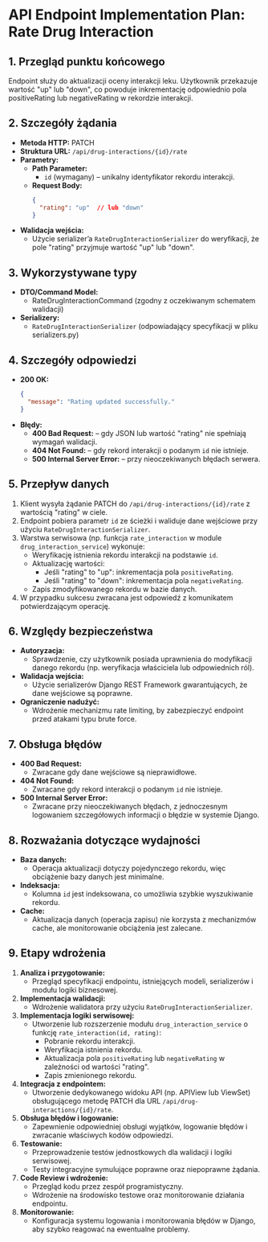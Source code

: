 # API Endpoint Implementation Plan: Rate Drug Interaction

## 1. Przegląd punktu końcowego
Endpoint służy do aktualizacji oceny interakcji leku. Użytkownik przekazuje wartość "up" lub "down", co powoduje inkrementację odpowiednio pola positiveRating lub negativeRating w rekordzie interakcji.

## 2. Szczegóły żądania
- **Metoda HTTP:** PATCH  
- **Struktura URL:** `/api/drug-interactions/{id}/rate`  
- **Parametry:**
  - **Path Parameter:**  
    - `id` (wymagany) – unikalny identyfikator rekordu interakcji.
  - **Request Body:**
    ```json
    {
      "rating": "up"  // lub "down"
    }
    ```
- **Walidacja wejścia:**  
  - Użycie serializer’a `RateDrugInteractionSerializer` do weryfikacji, że pole "rating" przyjmuje wartość "up" lub "down".

## 3. Wykorzystywane typy
- **DTO/Command Model:**  
  - RateDrugInteractionCommand (zgodny z oczekiwanym schematem walidacji)
- **Serializery:**  
  - `RateDrugInteractionSerializer` (odpowiadający specyfikacji w pliku serializers.py)

## 4. Szczegóły odpowiedzi
- **200 OK:**  
  ```json
  {
    "message": "Rating updated successfully."
  }
  ```
- **Błędy:**
  - **400 Bad Request:** – gdy JSON lub wartość "rating" nie spełniają wymagań walidacji.
  - **404 Not Found:** – gdy rekord interakcji o podanym `id` nie istnieje.
  - **500 Internal Server Error:** – przy nieoczekiwanych błędach serwera.

## 5. Przepływ danych
1. Klient wysyła żądanie PATCH do `/api/drug-interactions/{id}/rate` z wartością "rating" w ciele.
2. Endpoint pobiera parametr `id` ze ścieżki i waliduje dane wejściowe przy użyciu `RateDrugInteractionSerializer`.
3. Warstwa serwisowa (np. funkcja `rate_interaction` w module `drug_interaction_service`) wykonuje:
   - Weryfikację istnienia rekordu interakcji na podstawie `id`.
   - Aktualizację wartości:
     - Jeśli "rating" to "up": inkrementacja pola `positiveRating`.
     - Jeśli "rating" to "down": inkrementacja pola `negativeRating`.
   - Zapis zmodyfikowanego rekordu w bazie danych.
4. W przypadku sukcesu zwracana jest odpowiedź z komunikatem potwierdzającym operację.

## 6. Względy bezpieczeństwa
- **Autoryzacja:**  
  - Sprawdzenie, czy użytkownik posiada uprawnienia do modyfikacji danego rekordu (np. weryfikacja właściciela lub odpowiednich ról).
- **Walidacja wejścia:**  
  - Użycie serializerów Django REST Framework gwarantujących, że dane wejściowe są poprawne.
- **Ograniczenie nadużyć:**  
  - Wdrożenie mechanizmu rate limiting, by zabezpieczyć endpoint przed atakami typu brute force.

## 7. Obsługa błędów
- **400 Bad Request:**  
  - Zwracane gdy dane wejściowe są nieprawidłowe.
- **404 Not Found:**  
  - Zwracane gdy rekord interakcji o podanym `id` nie istnieje.
- **500 Internal Server Error:**  
  - Zwracane przy nieoczekiwanych błędach, z jednoczesnym logowaniem szczegółowych informacji o błędzie w systemie Django.

## 8. Rozważania dotyczące wydajności
- **Baza danych:**  
  - Operacja aktualizacji dotyczy pojedynczego rekordu, więc obciążenie bazy danych jest minimalne.
- **Indeksacja:**  
  - Kolumna `id` jest indeksowana, co umożliwia szybkie wyszukiwanie rekordu.
- **Cache:**  
  - Aktualizacja danych (operacja zapisu) nie korzysta z mechanizmów cache, ale monitorowanie obciążenia jest zalecane.

## 9. Etapy wdrożenia
1. **Analiza i przygotowanie:**  
   - Przegląd specyfikacji endpointu, istniejących modeli, serializerów i modułu logiki biznesowej.
2. **Implementacja walidacji:**  
   - Wdrożenie walidatora przy użyciu `RateDrugInteractionSerializer`.
3. **Implementacja logiki serwisowej:**  
   - Utworzenie lub rozszerzenie modułu `drug_interaction_service` o funkcję `rate_interaction(id, rating)`:
     - Pobranie rekordu interakcji.
     - Weryfikacja istnienia rekordu.
     - Aktualizacja pola `positiveRating` lub `negativeRating` w zależności od wartości "rating".
     - Zapis zmienionego rekordu.
4. **Integracja z endpointem:**  
   - Utworzenie dedykowanego widoku API (np. APIView lub ViewSet) obsługującego metodę PATCH dla URL `/api/drug-interactions/{id}/rate`.
5. **Obsługa błędów i logowanie:**  
   - Zapewnienie odpowiedniej obsługi wyjątków, logowanie błędów i zwracanie właściwych kodów odpowiedzi.
6. **Testowanie:**  
   - Przeprowadzenie testów jednostkowych dla walidacji i logiki serwisowej.
   - Testy integracyjne symulujące poprawne oraz niepoprawne żądania.
7. **Code Review i wdrożenie:**  
   - Przegląd kodu przez zespół programistyczny.
   - Wdrożenie na środowisko testowe oraz monitorowanie działania endpointu.
8. **Monitorowanie:**  
   - Konfiguracja systemu logowania i monitorowania błędów w Django, aby szybko reagować na ewentualne problemy.
